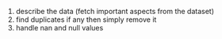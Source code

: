 1. describe the data (fetch important aspects from the dataset)
2. find duplicates if any then simply remove it
3. handle nan and null values